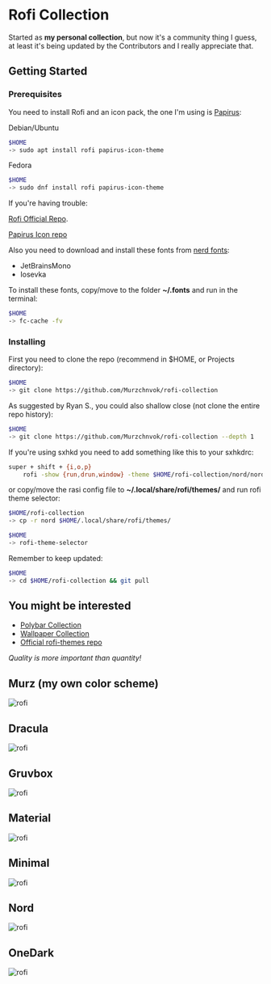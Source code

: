 # Rofi Collection

Started as **my personal collection**, but now it's a community thing I guess, at least it's being updated by the Contributors and I really appreciate that.

## Getting Started

### Prerequisites

You need to install Rofi and an icon pack, the one I'm using is [Papirus](https://github.com/PapirusDevelopmentTeam/papirus-icon-theme):

Debian/Ubuntu

```bash
$HOME
-> sudo apt install rofi papirus-icon-theme
```

Fedora

```bash
$HOME
-> sudo dnf install rofi papirus-icon-theme
```

If you're having trouble:

[Rofi Official Repo](https://github.com/davatorium/rofi).

[Papirus Icon repo](https://github.com/PapirusDevelopmentTeam/papirus-icon-theme#installation)

Also you need to download and install these fonts from [nerd fonts](https://www.nerdfonts.com/font-downloads):

- JetBrainsMono
- Iosevka

To install these fonts, copy/move to the folder **~/.fonts** and run in the terminal:

```bash
$HOME
-> fc-cache -fv
```

### Installing

First you need to clone the repo (recommend in \$HOME, or Projects directory):

```bash
$HOME
-> git clone https://github.com/Murzchnvok/rofi-collection
```

As suggested by Ryan S., you could also shallow close (not clone the entire repo history):

```bash
$HOME
-> git clone https://github.com/Murzchnvok/rofi-collection --depth 1
```

If you're using sxhkd you need to add something like this to your sxhkdrc:

```bash
super + shift + {i,o,p}
    rofi -show {run,drun,window} -theme $HOME/rofi-collection/nord/nord.rasi
```

or copy/move the rasi config file to **~/.local/share/rofi/themes/** and run rofi theme selector:

```bash
$HOME/rofi-collection
-> cp -r nord $HOME/.local/share/rofi/themes/

$HOME
-> rofi-theme-selector
```

Remember to keep updated:

```bash
$HOME
-> cd $HOME/rofi-collection && git pull
```

## You might be interested

- [Polybar Collection](https://github.com/Murzchnvok/polybar-collection)
- [Wallpaper Collection](https://drive.google.com/drive/folders/1o1qjRgkJtnF_8uGB1z6MRsQUjWinHUsw?usp=sharing)
- [Official rofi-themes repo](https://github.com/davatorium/rofi-themes)

_Quality is more important than quantity!_

## Murz (my own color scheme)

![rofi](screenshots/murz/rofi.png)

## Dracula

![rofi](screenshots/dracula/rofi.png)

## Gruvbox

![rofi](screenshots/gruvbox/rofi.png)

## Material

![rofi](screenshots/material/rofi.png)

## Minimal

![rofi](screenshots/minimal/rofi.png)

## Nord

![rofi](screenshots/nord/rofi.png)

## OneDark

![rofi](screenshots/onedark/rofi.png)
